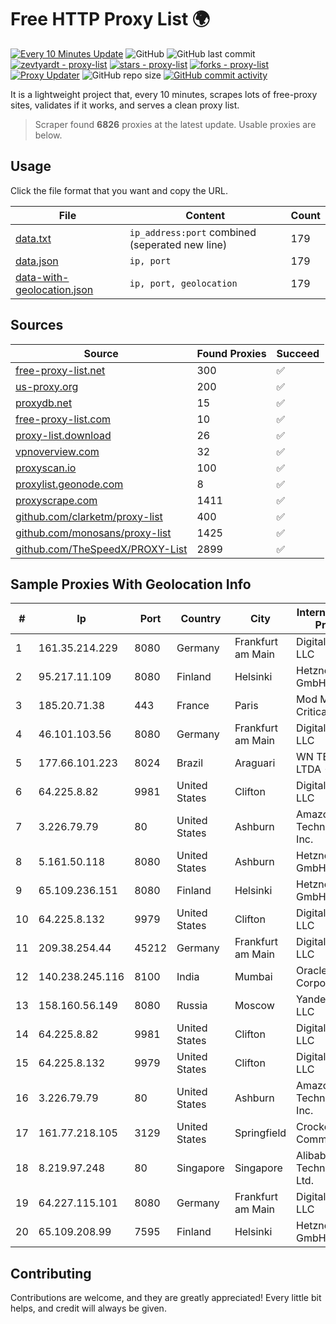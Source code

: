 
# Free HTTP Proxy List 🌍

[![Every 10 Minutes Update](https://github.com/mertguvencli/http-proxy-list/actions/workflows/main.yml/badge.svg?branch=main)](https://github.com/mertguvencli/http-proxy-list/actions/workflows/main.yml)
![GitHub](https://img.shields.io/github/license/mertguvencli/http-proxy-list)
![GitHub last commit](https://img.shields.io/github/last-commit/mertguvencli/http-proxy-list)
[![zevtyardt - proxy-list](https://img.shields.io/static/v1?label=zevtyardt&message=proxy-list&color=blue&logo=github)](https://github.com/zevtyardt/proxy-list "Go to GitHub repo")
[![stars - proxy-list](https://img.shields.io/github/stars/zevtyardt/proxy-list?style=social)](https://github.com/zevtyardt/proxy-list)
[![forks - proxy-list](https://img.shields.io/github/forks/zevtyardt/proxy-list?style=social)](https://github.com/zevtyardt/proxy-list)
[![Proxy Updater](https://github.com/zevtyardt/proxy-list/workflows/Proxy%20Updater/badge.svg)](https://github.com/zevtyardt/proxy-list/actions?query=workflow:"Proxy+Updater")
![GitHub repo size](https://img.shields.io/github/repo-size/zevtyardt/proxy-list)
[![GitHub commit activity](https://img.shields.io/github/commit-activity/m/zevtyardt/proxy-list?logo=commits)](https://github.com/zevtyardt/proxy-list/commits/main)

It is a lightweight project that, every 10 minutes, scrapes lots of free-proxy sites, validates if it works, and serves a clean proxy list.

> Scraper found **6826** proxies at the latest update. Usable proxies are below.

## Usage

Click the file format that you want and copy the URL.

|File|Content|Count|
|----|-------|-----|
|[data.txt](https://raw.githubusercontent.com/mertguvencli/http-proxy-list/main/proxy-list/data.txt)|`ip_address:port` combined (seperated new line)|179|
|[data.json](https://raw.githubusercontent.com/mertguvencli/http-proxy-list/main/proxy-list/data.json)|`ip, port`|179|
|[data-with-geolocation.json](https://raw.githubusercontent.com/mertguvencli/http-proxy-list/main/proxy-list/data-with-geolocation.json)|`ip, port, geolocation`|179|

## Sources

|Source|Found Proxies|Succeed|
|------|-------------|-------|
|[free-proxy-list.net](https://free-proxy-list.net)|300|✅|
|[us-proxy.org](https://www.us-proxy.org)|200|✅|
|[proxydb.net](http://proxydb.net)|15|✅|
|[free-proxy-list.com](https://free-proxy-list.com/?page=&port=&type%5B%5D=http&type%5B%5D=https&up_time=0&search=Search)|10|✅|
|[proxy-list.download](https://www.proxy-list.download/HTTP)|26|✅|
|[vpnoverview.com](https://vpnoverview.com/privacy/anonymous-browsing/free-proxy-servers)|32|✅|
|[proxyscan.io](https://www.proxyscan.io)|100|✅|
|[proxylist.geonode.com](https://proxylist.geonode.com/api/proxy-list?limit=300&page=1&sort_by=lastChecked&sort_type=desc&protocols=http,https)|8|✅|
|[proxyscrape.com](https://api.proxyscrape.com/v2/?request=displayproxies&protocol=http&timeout=10000&country=all&ssl=all&anonymity=all)|1411|✅|
|[github.com/clarketm/proxy-list](https://raw.githubusercontent.com/clarketm/proxy-list/master/proxy-list-raw.txt)|400|✅|
|[github.com/monosans/proxy-list](https://raw.githubusercontent.com/monosans/proxy-list/main/proxies/http.txt)|1425|✅|
|[github.com/TheSpeedX/PROXY-List](https://raw.githubusercontent.com/TheSpeedX/PROXY-List/master/http.txt)|2899|✅|


## Sample Proxies With Geolocation Info

|#|Ip|Port|Country|City|Internet Service Provider|
|-|--|----|-------|----|-------------------------|
|1|161.35.214.229|8080|Germany|Frankfurt am Main|DigitalOcean, LLC|
|2|95.217.11.109|8080|Finland|Helsinki|Hetzner Online GmbH|
|3|185.20.71.38|443|France|Paris|Mod Mission Critical LLC|
|4|46.101.103.56|8080|Germany|Frankfurt am Main|DigitalOcean, LLC|
|5|177.66.101.223|8024|Brazil|Araguari|WN TELECOM LTDA - ME|
|6|64.225.8.82|9981|United States|Clifton|DigitalOcean, LLC|
|7|3.226.79.79|80|United States|Ashburn|Amazon Technologies Inc.|
|8|5.161.50.118|8080|United States|Ashburn|Hetzner Online GmbH|
|9|65.109.236.151|8080|Finland|Helsinki|Hetzner Online GmbH|
|10|64.225.8.132|9979|United States|Clifton|DigitalOcean, LLC|
|11|209.38.254.44|45212|Germany|Frankfurt am Main|DigitalOcean, LLC|
|12|140.238.245.116|8100|India|Mumbai|Oracle Corporation|
|13|158.160.56.149|8080|Russia|Moscow|Yandex.Cloud LLC|
|14|64.225.8.82|9981|United States|Clifton|DigitalOcean, LLC|
|15|64.225.8.132|9979|United States|Clifton|DigitalOcean, LLC|
|16|3.226.79.79|80|United States|Ashburn|Amazon Technologies Inc.|
|17|161.77.218.105|3129|United States|Springfield|Crocker Communications|
|18|8.219.97.248|80|Singapore|Singapore|Alibaba (US) Technology Co., Ltd.|
|19|64.227.115.101|8080|Germany|Frankfurt am Main|DigitalOcean, LLC|
|20|65.109.208.99|7595|Finland|Helsinki|Hetzner Online GmbH|



## Contributing

Contributions are welcome, and they are greatly appreciated! Every
little bit helps, and credit will always be given.

